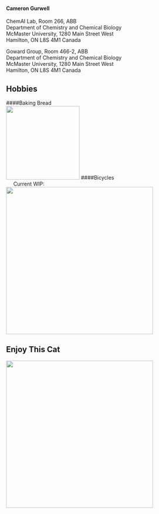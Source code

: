 #### Cameron Gurwell

ChemAI Lab, Room 266, ABB\
Department of Chemistry and Chemical Biology\
McMaster University, 1280 Main Street West\
Hamilton, ON L8S 4M1 Canada

Goward Group, Room 466-2, ABB\
Department of Chemistry and Chemical Biology\
McMaster University, 1280 Main Street West\
Hamilton, ON L8S 4M1 Canada



## Hobbies
####Baking Bread\
  <img src='https://github.com/Camgur/Camgur/assets/156104897/25f27718-8d14-4069-b60e-11582b1ca01e' width='200'>
####Bicycles\
  &nbsp;&nbsp;&nbsp;&nbsp;&nbsp;Current WIP:\
  <img src='https://github.com/Camgur/Camgur/assets/156104897/b69083e3-19a2-47b0-91bf-d700d49d0e13' width='400'>

## Enjoy This Cat

<img src='https://github.com/Camgur/Camgur/assets/156104897/80094be9-9c71-4a03-b954-cbc0f9851962' width='400'>


<!--
**Camgur/Camgur** is a ✨ _special_ ✨ repository because its `README.md` (this file) appears on your GitHub profile.

Here are some ideas to get you started:

- 🔭 I’m currently working on ...
- 🌱 I’m currently learning ...
- 👯 I’m looking to collaborate on ...
- 🤔 I’m looking for help with ...
- 💬 Ask me about ...
- 📫 How to reach me: ...
- 😄 Pronouns: ...
- ⚡ Fun fact: ...
-->
